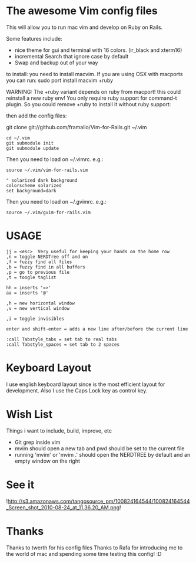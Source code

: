 # The awesome Vim config files

This will allow you to run mac vim and develop on Ruby on Rails.

Some features include:

* nice theme for gui and terminal with 16 colors. (ir_black and xterm16)
* incremental Search that ignore case by default
* Swap and backup out of your way

to install:
you need to install macvim. If you are using OSX with macports you can run:
sudo port install macvim +ruby

WARNING: The +ruby variant depends on ruby from macport! this could reinstall a new ruby env!
You only require ruby support for command-t plugin. So you could remove +ruby to install it without ruby support:

then add the config files:

git clone git://github.com/framallo/Vim-for-Rails.git ~/.vim

    cd ~/.vim
    git submodule init
    git submodule update

Then you need to load on ~/.vimrc. e.g.:

    source ~/.vim/vim-for-rails.vim

    " solarized dark background
    colorscheme solarized
    set background=dark

Then you need to load on ~/.gvimrc. e.g.:

    source ~/.vim/gvim-for-rails.vim


# USAGE

    jj = <esc>  Very useful for keeping your hands on the home row          
    ,n = toggle NERDTree off and on                                         
    ,f = fuzzy find all files                                               
    ,b = fuzzy find in all buffers                                          
    ,p = go to previous file                                                
    ,t = toogle taglist                                                     
                                                                            
    hh = inserts '=>'                                                       
    aa = inserts '@'                                                        
                                                                            
    ,h = new horizontal window                                              
    ,v = new vertical window                                                
                                                                            
    ,i = toggle invisibles                                                  
                                                                            
    enter and shift-enter = adds a new line after/before the current line   
                                                                            
    :call Tabstyle_tabs = set tab to real tabs                              
    :call Tabstyle_spaces = set tab to 2 spaces                             

# Keyboard Layout

I use english keyboard layout since is the most efficient layout for development.
Also I use the Caps Lock key as control key. 


# Wish List

Things i want to include, build, improve, etc

* Git grep inside vim 
* mvim should open a new tab and pwd should be set to the current file
* running 'mvim' or 'mvim .' should open the NERDTREE by default and an empty window on the right


# See it

!http://s3.amazonaws.com/tangosource_pm/100824164544/100824164544_Screen_shot_2010-08-24_at_11.36.20_AM.png!



# Thanks

Thanks to twerth for his config files 
Thanks to Rafa for introducing me to the world of mac and spending some time testing this config! :D

